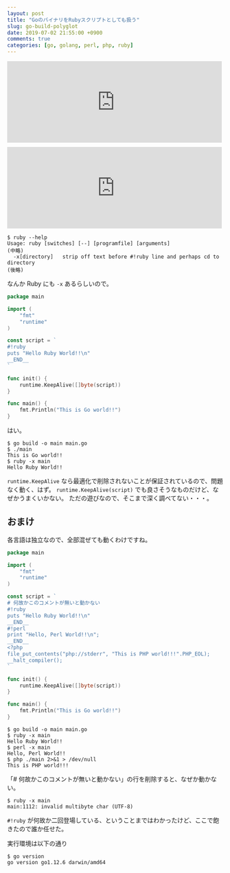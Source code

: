 ```yaml
---
layout: post
title: "GoのバイナリをRubyスクリプトとしても扱う"
slug: go-build-polyglot
date: 2019-07-02 21:55:00 +0900
comments: true
categories: [go, golang, perl, php, ruby]
---
```


<iframe src="https://hatenablog-parts.com/embed?url=https%3A%2F%2Fcodehex.hateblo.jp%2Fentry%2F2019%2F07%2F02%2F090000" title="Go のバイナリを Perl スクリプトとしても扱う - アルパカ三銃士" class="embed-card embed-blogcard" scrolling="no" frameborder="0" style="display: block; width: 100%; height: 190px; max-width: 500px; margin: 10px 0px;"></iframe>

<iframe src="https://hatenablog-parts.com/embed?url=https%3A%2F%2Fuzulla.hateblo.jp%2Fentry%2F2019%2F07%2F02%2F191859" title="GoのバイナリをPHPスクリプトとしても扱う - uzullaがブログ" class="embed-card embed-blogcard" scrolling="no" frameborder="0" style="display: block; width: 100%; height: 190px; max-width: 500px; margin: 10px 0px;"></iframe>

```plain
$ ruby --help
Usage: ruby [switches] [--] [programfile] [arguments]
(中略)
  -x[directory]   strip off text before #!ruby line and perhaps cd to directory
(後略)
```

なんか Ruby にも `-x` あるらしいので。

```go
package main

import (
	"fmt"
	"runtime"
)

const script = `
#!ruby
puts "Hello Ruby World!!\n"
__END__
`

func init() {
	runtime.KeepAlive([]byte(script))
}

func main() {
	fmt.Println("This is Go world!!")
}
```

はい。

```plain
$ go build -o main main.go
$ ./main
This is Go world!!
$ ruby -x main
Hello Ruby World!!
```

`runtime.KeepAlive` なら最適化で削除されないことが保証されているので、問題なく動く、はず。
`runtime.KeepAlive(script)` でも良さそうなものだけど、なぜかうまくいかない。
ただの遊びなので、そこまで深く調べてない・・・。


## おまけ

各言語は独立なので、全部混ぜても動くわけですね。

```go
package main

import (
	"fmt"
	"runtime"
)

const script = `
# 何故かこのコメントが無いと動かない
#!ruby
puts "Hello Ruby World!!\n"
__END__
#!perl
print "Hello, Perl World!!\n";
__END__
<?php
file_put_contents("php://stderr", "This is PHP world!!!".PHP_EOL);
__halt_compiler();
`

func init() {
	runtime.KeepAlive([]byte(script))
}

func main() {
	fmt.Println("This is Go world!!")
}
```

```plain
$ go build -o main main.go
$ ruby -x main
Hello Ruby World!!
$ perl -x main
Hello, Perl World!!
$ php ./main 2>&1 > /dev/null
This is PHP world!!!
```

「# 何故かこのコメントが無いと動かない」の行を削除すると、なぜか動かない。

```plain
$ ruby -x main
main:1112: invalid multibyte char (UTF-8)
```

`#!ruby` が何故か二回登場している、ということまではわかったけど、ここで飽きたので誰か任せた。

実行環境は以下の通り

```plain
$ go version
go version go1.12.6 darwin/amd64
```